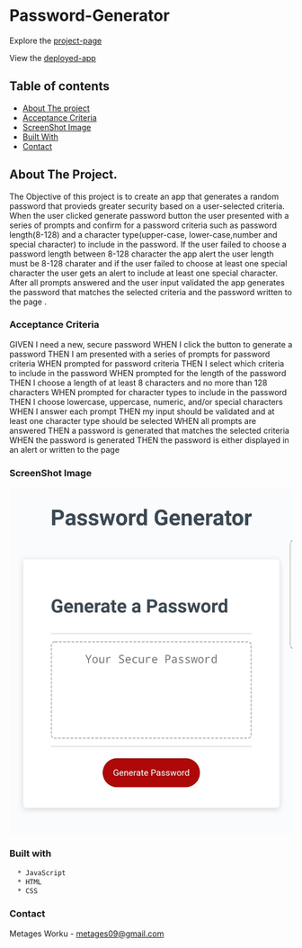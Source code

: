 # Password-Generator

Explore the [project-page](https://github.com/Mgithub89/Password-Generator.git)

View the [deployed-app](https://mgithub89.github.io/Password-Generator/)

## Table of contents
   * [About The project](#About-The-Project)
   * [Acceptance Criteria](#Acceptance-Criteria)
   * [ScreenShot Image](#ScreenShot-Image)
   * [Built With](#Built-With)
   * [Contact](#Contact)

## About The Project.
 The Objective of this project is to create an app that generates a random password that provieds greater security based on a user-selected criteria.
 When the user clicked generate password button the user presented with a series of prompts and confirm for a password criteria such as password length(8-128) and a character type(upper-case, lower-case,number and special character) to include in the password. If the user failed to choose a password length between 8-128 character the app alert the user length must be 8-128 charater and if the user failed to choose at least one special character the user gets an alert to include at least one special character.
 After all prompts answered and the user input validated the app generates the password that matches the selected criteria and the password written to the page . 

 ### Acceptance Criteria
GIVEN I need a new, secure password
WHEN I click the button to generate a password
THEN I am presented with a series of prompts for password criteria
WHEN prompted for password criteria
THEN I select which criteria to include in the password
WHEN prompted for the length of the password
THEN I choose a length of at least 8 characters and no more than 128 characters
WHEN prompted for character types to include in the password
THEN I choose lowercase, uppercase, numeric, and/or special characters
WHEN I answer each prompt
THEN my input should be validated and at least one character type should be selected
WHEN all prompts are answered
THEN a password is generated that matches the selected criteria
WHEN the password is generated
THEN the password is either displayed in an alert or written to the page

### ScreenShot Image
![image](Image/Screenshot.jpg)

 ### Built with
      * JavaScript
      * HTML
      * CSS

### Contact
 Metages Worku - [metages09@gmail.com](mailto:metages09@gmail.com)
      